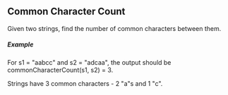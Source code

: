 Common Character Count
-----

Given two strings, find the number of common characters between them.

##### Example

For s1 = "aabcc" and s2 = "adcaa", the output should be
commonCharacterCount(s1, s2) = 3.

Strings have 3 common characters - 2 "a"s and 1 "c".